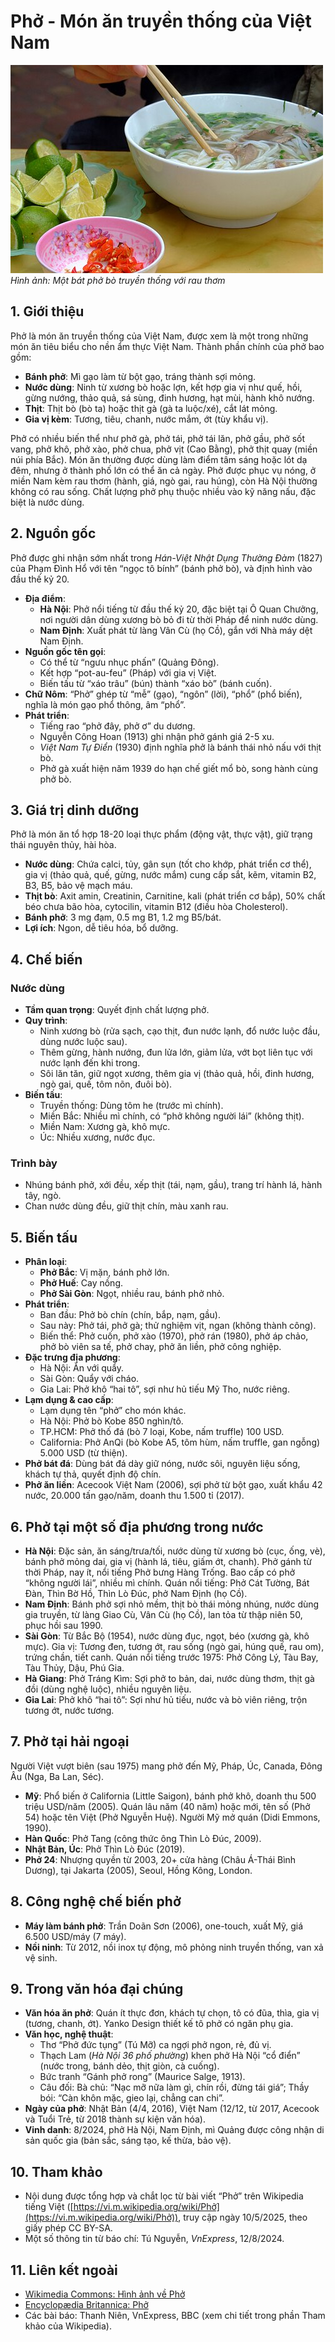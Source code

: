 # Phở - Món ăn truyền thống của Việt Nam

![Phở Bò](https://raw.githubusercontent.com/N4mtapdev/Vietnamese-Cuisine/main/Images/pho-bo.jpg)  
*Hình ảnh: Một bát phở bò truyền thống với rau thơm*

## 1. Giới thiệu

Phở là món ăn truyền thống của Việt Nam, được xem là một trong những món ăn tiêu biểu cho nền ẩm thực Việt Nam. Thành phần chính của phở bao gồm:  
- **Bánh phở**: Mì gạo làm từ bột gạo, tráng thành sợi mỏng.  
- **Nước dùng**: Ninh từ xương bò hoặc lợn, kết hợp gia vị như quế, hồi, gừng nướng, thảo quả, sá sùng, đinh hương, hạt mùi, hành khô nướng.  
- **Thịt**: Thịt bò (bò ta) hoặc thịt gà (gà ta luộc/xé), cắt lát mỏng.  
- **Gia vị kèm**: Tương, tiêu, chanh, nước mắm, ớt (tùy khẩu vị).  

Phở có nhiều biến thể như phở gà, phở tái, phở tái lăn, phở gầu, phở sốt vang, phở khô, phở xào, phở chua, phở vịt (Cao Bằng), phở thịt quay (miền núi phía Bắc). Món ăn thường được dùng làm điểm tâm sáng hoặc lót dạ đêm, nhưng ở thành phố lớn có thể ăn cả ngày. Phở được phục vụ nóng, ở miền Nam kèm rau thơm (hành, giá, ngò gai, rau húng), còn Hà Nội thường không có rau sống. Chất lượng phở phụ thuộc nhiều vào kỹ năng nấu, đặc biệt là nước dùng.

## 2. Nguồn gốc

Phở được ghi nhận sớm nhất trong *Hán-Việt Nhật Dụng Thường Đàm* (1827) của Phạm Đình Hổ với tên “ngọc tô bính” (bánh phở bò), và định hình vào đầu thế kỷ 20.  
- **Địa điểm**:  
  - **Hà Nội**: Phở nổi tiếng từ đầu thế kỷ 20, đặc biệt tại Ô Quan Chưởng, nơi người dân dùng xương bò bỏ đi từ thời Pháp để ninh nước dùng.  
  - **Nam Định**: Xuất phát từ làng Vân Cù (họ Cồ), gắn với Nhà máy dệt Nam Định.  
- **Nguồn gốc tên gọi**:  
  - Có thể từ “ngưu nhục phấn” (Quảng Đông).  
  - Kết hợp “pot-au-feu” (Pháp) với gia vị Việt.  
  - Biến tấu từ “xáo trâu” (bún) thành “xáo bò” (bánh cuốn).  
- **Chữ Nôm**: “Phở” ghép từ “mễ” (gạo), “ngôn” (lời), “phổ” (phổ biến), nghĩa là món gạo phổ thông, âm “phổ”.  
- **Phát triển**:  
  - Tiếng rao “phở đây, phở ơ” du dương.  
  - Nguyễn Công Hoan (1913) ghi nhận phở gánh giá 2-5 xu.  
  - *Việt Nam Tự Điển* (1930) định nghĩa phở là bánh thái nhỏ nấu với thịt bò.  
  - Phở gà xuất hiện năm 1939 do hạn chế giết mổ bò, song hành cùng phở bò.

## 3. Giá trị dinh dưỡng

Phở là món ăn tổ hợp 18-20 loại thực phẩm (động vật, thực vật), giữ trạng thái nguyên thủy, hài hòa.  
- **Nước dùng**: Chứa calci, tủy, gân sụn (tốt cho khớp, phát triển cơ thể), gia vị (thảo quả, quế, gừng, nước mắm) cung cấp sắt, kẽm, vitamin B2, B3, B5, bảo vệ mạch máu.  
- **Thịt bò**: Axit amin, Creatinin, Carnitine, kali (phát triển cơ bắp), 50% chất béo chưa bão hòa, cytocilin, vitamin B12 (điều hòa Cholesterol).  
- **Bánh phở**: 3 mg đạm, 0.5 mg B1, 1.2 mg B5/bát.  
- **Lợi ích**: Ngon, dễ tiêu hóa, bổ dưỡng.

## 4. Chế biến

### Nước dùng
- **Tầm quan trọng**: Quyết định chất lượng phở.  
- **Quy trình**:  
  - Ninh xương bò (rửa sạch, cạo thịt, đun nước lạnh, đổ nước luộc đầu, dùng nước luộc sau).  
  - Thêm gừng, hành nướng, đun lửa lớn, giảm lửa, vớt bọt liên tục với nước lạnh đến khi trong.  
  - Sôi lăn tăn, giữ ngọt xương, thêm gia vị (thảo quả, hồi, đinh hương, ngò gai, quế, tôm nõn, đuôi bò).  
- **Biến tấu**:  
  - Truyền thống: Dùng tôm he (trước mì chính).  
  - Miền Bắc: Nhiều mì chính, có “phở không người lái” (không thịt).  
  - Miền Nam: Xương gà, khô mực.  
  - Úc: Nhiều xương, nước đục.  

### Trình bày
- Nhúng bánh phở, xới đều, xếp thịt (tái, nạm, gầu), trang trí hành lá, hành tây, ngò.  
- Chan nước dùng đều, giữ thịt chín, màu xanh rau.

## 5. Biến tấu

- **Phân loại**:  
  - **Phở Bắc**: Vị mặn, bánh phở lớn.  
  - **Phở Huế**: Cay nồng.  
  - **Phở Sài Gòn**: Ngọt, nhiều rau, bánh phở nhỏ.  
- **Phát triển**:  
  - Ban đầu: Phở bò chín (chín, bắp, nạm, gầu).  
  - Sau này: Phở tái, phở gà; thử nghiệm vịt, ngan (không thành công).  
  - Biến thể: Phở cuốn, phở xào (1970), phở rán (1980), phở áp chảo, phở bò viên sa tế, phở chay, phở ăn liền, phở công nghiệp.  
- **Đặc trưng địa phương**:  
  - Hà Nội: Ăn với quẩy.  
  - Sài Gòn: Quẩy với cháo.  
  - Gia Lai: Phở khô “hai tô”, sợi như hủ tiếu Mỹ Tho, nước riêng.  
- **Lạm dụng & cao cấp**:  
  - Lạm dụng tên “phở” cho món khác.  
  - Hà Nội: Phở bò Kobe 850 nghìn/tô.  
  - TP.HCM: Phở thố đá (bò 7 loại, Kobe, nấm truffle) 100 USD.  
  - California: Phở AnQi (bò Kobe A5, tôm hùm, nấm truffle, gan ngỗng) 5.000 USD (từ thiện).  
- **Phở bát đá**: Dùng bát đá dày giữ nóng, nước sôi, nguyên liệu sống, khách tự thả, quyết định độ chín.  
- **Phở ăn liền**: Acecook Việt Nam (2006), sợi phở từ bột gạo, xuất khẩu 42 nước, 20.000 tấn gạo/năm, doanh thu 1.500 tỉ (2017).

## 6. Phở tại một số địa phương trong nước

- **Hà Nội**: Đặc sản, ăn sáng/trưa/tối, nước dùng từ xương bò (cục, ống, vè), bánh phở mỏng dai, gia vị (hành lá, tiêu, giấm ớt, chanh). Phở gánh từ thời Pháp, nay ít, nổi tiếng Phở bưng Hàng Trống. Bao cấp có phở “không người lái”, nhiều mì chính. Quán nổi tiếng: Phở Cát Tường, Bát Đàn, Thìn Bờ Hồ, Thìn Lò Đúc, phở Nam Định (họ Cồ).  
- **Nam Định**: Bánh phở sợi nhỏ mềm, thịt bò thái mỏng nhúng, nước dùng gia truyền, từ làng Giao Cù, Vân Cù (họ Cồ), lan tỏa từ thập niên 50, phục hồi sau 1990.  
- **Sài Gòn**: Từ Bắc Bộ (1954), nước dùng đục, ngọt, béo (xương gà, khô mực). Gia vị: Tương đen, tương ớt, rau sống (ngò gai, húng quế, rau om), trứng chần, tiết canh. Quán nổi tiếng trước 1975: Phở Công Lý, Tàu Bay, Tàu Thủy, Dậu, Phú Gia.  
- **Hà Giang**: Phở Tráng Kìm: Sợi phở to bản, dai, nước dùng thơm, thịt gà đồi (dùng nghệ luộc), nhiều nguyên liệu.  
- **Gia Lai**: Phở khô “hai tô”: Sợi như hủ tiếu, nước và bò viên riêng, trộn tương ớt, nước tương.

## 7. Phở tại hải ngoại

Người Việt vượt biên (sau 1975) mang phở đến Mỹ, Pháp, Úc, Canada, Đông Âu (Nga, Ba Lan, Séc).  
- **Mỹ**: Phổ biến ở California (Little Saigon), bánh phở khô, doanh thu 500 triệu USD/năm (2005). Quán lâu năm (40 năm) hoặc mới, tên số (Phở 54) hoặc tên Việt (Phở Nguyễn Huệ). Người Mỹ mở quán (Didi Emmons, 1990).  
- **Hàn Quốc**: Phở Tang (công thức ông Thìn Lò Đúc, 2009).  
- **Nhật Bản, Úc**: Phở Thìn Lò Đúc (2019).  
- **Phở 24**: Nhượng quyền từ 2003, 20+ cửa hàng (Châu Á-Thái Bình Dương), tại Jakarta (2005), Seoul, Hồng Kông, London.

## 8. Công nghệ chế biến phở

- **Máy làm bánh phở**: Trần Doãn Sơn (2006), one-touch, xuất Mỹ, giá 6.500 USD/máy (7 máy).  
- **Nồi ninh**: Từ 2012, nồi inox tự động, mô phỏng ninh truyền thống, van xả vệ sinh.

## 9. Trong văn hóa đại chúng

- **Văn hóa ăn phở**: Quán ít thực đơn, khách tự chọn, tô có đũa, thìa, gia vị (tương, chanh, ớt). Yanko Design thiết kế tô phở có ngăn phụ gia.  
- **Văn học, nghệ thuật**:  
  - Thơ “Phở đức tụng” (Tú Mỡ) ca ngợi phở ngon, rẻ, đủ vị.  
  - Thạch Lam (*Hà Nội 36 phố phường*) khen phở Hà Nội “cổ điển” (nước trong, bánh dẻo, thịt giòn, cà cuống).  
  - Bức tranh “Gánh phở rong” (Maurice Salge, 1913).  
  - Câu đối: Bà chủ: “Nạc mỡ nữa làm gì, chín rồi, đừng tái giá”; Thầy bói: “Càn khôn mặc, gieo lại, chẳng can chi”.  
- **Ngày của phở**: Nhật Bản (4/4, 2016), Việt Nam (12/12, từ 2017, Acecook và Tuổi Trẻ, từ 2018 thành sự kiện văn hóa).  
- **Vinh danh**: 8/2024, phở Hà Nội, Nam Định, mì Quảng được công nhận di sản quốc gia (bản sắc, sáng tạo, kế thừa, bảo vệ).

## 10. Tham khảo

- Nội dung được tổng hợp và chắt lọc từ bài viết “Phở” trên Wikipedia tiếng Việt ([https://vi.m.wikipedia.org/wiki/Phở](https://vi.m.wikipedia.org/wiki/Phở)), truy cập ngày 10/5/2025, theo giấy phép CC BY-SA.  
- Một số thông tin từ báo chí: Tú Nguyễn, *VnExpress*, 12/8/2024.

## 11. Liên kết ngoài

- [Wikimedia Commons: Hình ảnh về Phở](https://commons.wikimedia.org/wiki/Category:Pho)  
- [Encyclopædia Britannica: Phở](https://www.britannica.com/topic/pho-food)  
- Các bài báo: Thanh Niên, VnExpress, BBC (xem chi tiết trong phần Tham khảo của Wikipedia).